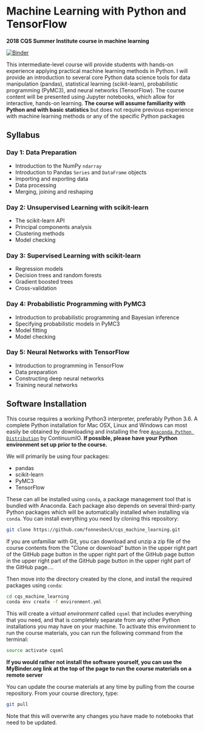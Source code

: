 # Machine Learning with Python and TensorFlow

**2018 CQS Summer Institute course in machine learning**

[![Binder](http://mybinder.org/badge.svg)](http://mybinder.org/repo/fonnesbeck/cqs_machine_learning)

This intermediate-level course will provide students with hands-on experience applying practical machine learning methods in Python. I will provide an introduction to several core Python data science tools for data manipulation (pandas), statistical learning (scikit-learn), probabilistic programming (PyMC3), and neural networks (TensorFlow). The course content will be presented using Jupyter notebooks, which allow for interactive, hands-on learning. **The course will assume familiarity with Python and with basic statistics** but does not require previous experience with machine learning methods or any of the specific Python packages

## Syllabus

### Day 1: Data Preparation

* Introduction to the NumPy `ndarray`
* Introduction to Pandas `Series` and `DataFrame` objects
* Importing and exporting data
* Data processing
* Merging, joining and reshaping

### Day 2: Unsupervised Learning with scikit-learn

* The scikit-learn API
* Principal components analysis
* Clustering methods
* Model checking

### Day 3: Supervised Learning with scikit-learn

* Regression models
* Decision trees and random forests
* Gradient boosted trees
* Cross-validation

### Day 4: Probabilistic Programming with PyMC3

* Introduction to probabilistic programming and Bayesian inference
* Specifying probabilistic models in PyMC3
* Model fitting
* Model checking

### Day 5: Neural Networks with TensorFlow

* Introduction to programming in TensorFlow
* Data preparation
* Constructing deep neural networks
* Training neural networks


## Software Installation

This course requires a working Python3 interpreter, preferably Python 3.6. A complete Python installation for Mac OSX, Linux and Windows can most easily be obtained by downloading and installing the free [`Anaconda Python Distribution`](https://www.continuum.io/downloads) by ContinuumIO. **If possible, please have your Python environment set up prior to the course.**

We will primarily be using four packages:

- pandas
- scikit-learn
- PyMC3
- TensorFlow

These can all be installed using `conda`, a package management tool that is bundled with Anaconda. Each package also depends on several third-party Python packages which will be automatically installed when installing via `conda`. You can install everything you need by cloning this repository:

```bash
git clone https://github.com/fonnesbeck/cqs_machine_learning.git
```

If you are unfamiliar with Git, you can download and unzip a zip file of the course contents from the "Clone or download" button in the upper right part of the GitHub page button in the upper right part of the GitHub page button in the upper right part of the GitHub page button in the upper right part of the GitHub page....

Then move into the directory created by the clone, and install the required packages using `conda`:

```bash
cd cqs_machine_learning
conda env create -f environment.yml
```

This will create a *virtual environment* called `cqsml` that includes everything that you need, and that is completely separate from any other Python installations you may have on your machine. To activate this environment to run the course materials, you can run the following command from the terminal:

```bash
source activate cqsml
```

**If you would rather not install the software yourself, you can use the MyBinder.org link at the top of the page to run the course materials on a remote server**

You can update the course materials at any time by pulling from the course repository. From your course directory, type:

```bash
git pull
```

Note that this will overwrite any changes you have made to notebooks that need to be updated.
